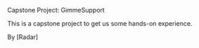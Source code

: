 Capstone Project: GimmeSupport

This is a capstone project to get us some hands-on experience.

By [Radar]

